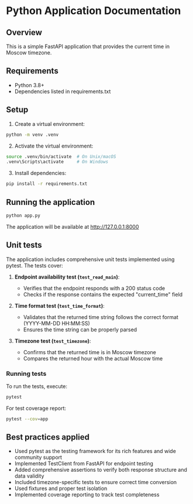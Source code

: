 # Python Application Documentation

## Overview

This is a simple FastAPI application that provides the current time in Moscow timezone.

## Requirements

- Python 3.8+
- Dependencies listed in requirements.txt

## Setup

1. Create a virtual environment:

```bash
python -m venv .venv
```

2. Activate the virtual environment:

```bash
source .venv/bin/activate  # On Unix/macOS
.venv\Scripts\activate     # On Windows
```

3. Install dependencies:

```bash
pip install -r requirements.txt
```

## Running the application

```bash
python app.py
```

The application will be available at <http://127.0.0.1:8000>

## Unit tests

The application includes comprehensive unit tests implemented using pytest. The tests cover:

1. **Endpoint availability test (`test_read_main`)**:
   - Verifies that the endpoint responds with a 200 status code
   - Checks if the response contains the expected "current_time" field

2. **Time format test (`test_time_format`)**:
   - Validates that the returned time string follows the correct format (YYYY-MM-DD HH:MM:SS)
   - Ensures the time string can be properly parsed

3. **Timezone test (`test_timezone`)**:
   - Confirms that the returned time is in Moscow timezone
   - Compares the returned hour with the actual Moscow time

### Running tests

To run the tests, execute:

```bash
pytest
```

For test coverage report:

```bash
pytest --cov=app
```

## Best practices applied

- Used pytest as the testing framework for its rich features and wide community support
- Implemented TestClient from FastAPI for endpoint testing
- Added comprehensive assertions to verify both response structure and data validity
- Included timezone-specific tests to ensure correct time conversion
- Used fixtures and proper test isolation
- Implemented coverage reporting to track test completeness
